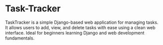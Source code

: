 # Task-Tracker
TaskTracker is a simple Django-based web application for managing tasks. It allows users to add, view, and delete tasks with ease using a clean web interface. Ideal for beginners learning Django and web development fundamentals.
